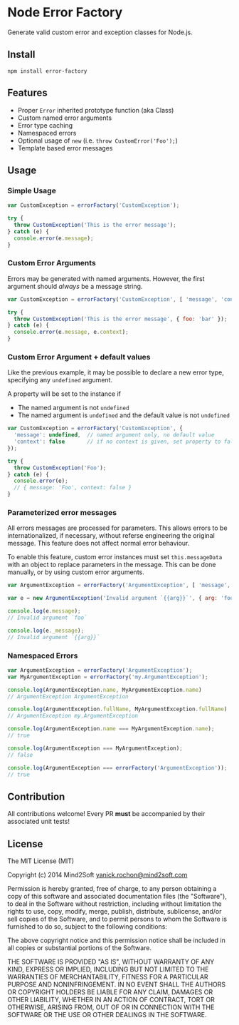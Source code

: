 # Node Error Factory

Generate valid custom error and exception classes for Node.js.


## Install

```
npm install error-factory
```


## Features

* Proper `Error` inherited prototype function (aka Class)
* Custom named error arguments
* Error type caching
* Namespaced errors
* Optional usage of `new` (i.e. `throw CustomError('Foo');`)
* Template based error messages


## Usage


### Simple Usage

```javascript
var CustomException = errorFactory('CustomException');

try {
  throw CustomException('This is the error message');
} catch (e) {
  console.error(e.message);
}
```


### Custom Error Arguments

Errors may be generated with named arguments. However, the first argument
should *always* be a message string.

```javascript
var CustomException = errorFactory('CustomException', [ 'message', 'context' ]);

try {
  throw CustomException('This is the error message', { foo: 'bar' });
} catch (e) {
  console.error(e.message, e.context);
}
```


### Custom Error Argument + default values

Like the previous example, it may be possible to declare a new error type,
specifying any `undefined` argument.

A property will be set to the instance if

* The named argument is not `undefined`
* The named argument is `undefined` and the default value is not `undefined`

```javascript
var CustomException = errorFactory('CustomException', {
  'message': undefined,  // named argument only, no default value
  'context': false       // if no context is given, set property to false
});

try {
  throw CustomException('Foo');
} catch (e) {
  console.error(e);
  // { message: 'Foo', context: false }
}
```


### Parameterized error messages

All errors messages are processed for parameters. This allows errors to be
internationalized, if necessary, without referse engineering the original message.
This feature does not affect normal error behaviour.

To enable this feature, custom error instances must set `this.messageData` with
an object to replace parameters in the message. This can be done manually, or
by using custom error arguments.

```javascript
var ArgumentException = errorFactory('ArgumentException', [ 'message', 'messageData' ]);

var e = new ArgumentException('Invalid argument `{{arg}}`', { arg: 'foo' });

console.log(e.message);
// Invalid argument `foo`

console.log(e._message);
// Invalid argument `{{arg}}`
```


### Namespaced Errors

```javascript
var ArgumentException = errorFactory('ArgumentException');
var MyArgumentException = errorFactory('my.ArgumentException');

console.log(ArgumentException.name, MyArgumentException.name)
// ArgumentException ArgumentException

console.log(ArgumentException.fullName, MyArgumentException.fullName)
// ArgumentException my.ArgumentException

console.log(ArgumentException.name === MyArgumentException.name);
// true

console.log(ArgumentException === MyArgumentException);
// false

console.log(ArgumentException === errorFactory('ArgumentException'));
// true
```


## Contribution

All contributions welcome! Every PR **must** be accompanied by their associated
unit tests!


## License

The MIT License (MIT)

Copyright (c) 2014 Mind2Soft <yanick.rochon@mind2soft.com>

Permission is hereby granted, free of charge, to any person obtaining a copy of
this software and associated documentation files (the "Software"), to deal in
the Software without restriction, including without limitation the rights to
use, copy, modify, merge, publish, distribute, sublicense, and/or sell copies of
the Software, and to permit persons to whom the Software is furnished to do so,
subject to the following conditions:

The above copyright notice and this permission notice shall be included in all
copies or substantial portions of the Software.

THE SOFTWARE IS PROVIDED "AS IS", WITHOUT WARRANTY OF ANY KIND, EXPRESS OR
IMPLIED, INCLUDING BUT NOT LIMITED TO THE WARRANTIES OF MERCHANTABILITY, FITNESS
FOR A PARTICULAR PURPOSE AND NONINFRINGEMENT. IN NO EVENT SHALL THE AUTHORS OR
COPYRIGHT HOLDERS BE LIABLE FOR ANY CLAIM, DAMAGES OR OTHER LIABILITY, WHETHER
IN AN ACTION OF CONTRACT, TORT OR OTHERWISE, ARISING FROM, OUT OF OR IN
CONNECTION WITH THE SOFTWARE OR THE USE OR OTHER DEALINGS IN THE SOFTWARE.
